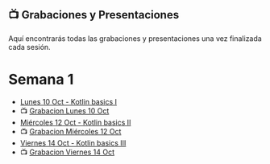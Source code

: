 ## 📺 Grabaciones y Presentaciones
Aquí encontrarás todas las grabaciones y presentaciones una vez finalizada cada sesión.

# Semana 1
- [Lunes 10 Oct - Kotlin basics I](https://drive.google.com/file/d/103MTNIR2uhxMVX1sUdPai5vUDAgvKD0V/view?usp=sharing)
- 📺 [Grabacion Lunes 10 Oct](https://drive.google.com/file/d/1ObG2Ccc-0o0oqQuB9ueIMn3Ex9T2dj2l/view?usp=sharing)
- [Miércoles 12 Oct - Kotlin basics II](https://drive.google.com/file/d/157uZrKLx0Ruy-IGU5LZiK33iunfR53wk/view?usp=sharing)
- 📺 [Grabacion Miércoles 12 Oct](https://drive.google.com/file/d/1YU-FgLAL6FSHmcLlgxlDHbXhBN-iU3gM/view?usp=sharing)
- [Viernes 14 Oct - Kotlin basics III](https://drive.google.com/file/d/103MTNIR2uhxMVX1sUdPai5vUDAgvKD0V/view?usp=sharing)
- 📺 [Grabacion Viernes 14 Oct](https://drive.google.com/file/d/1VCC1q972Z7KpcyTha4DYnUSz-raGemNA/view?usp=sharing)
